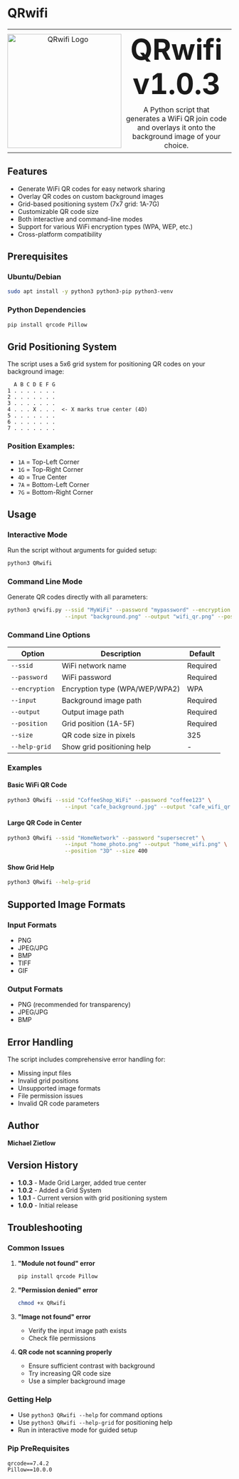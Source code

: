 # QRwifi
<table>
  <tr>
    <td style="text-align: center; vertical-align: middle; padding: 0;">
      <img src="https://github.com/SoMoney/qrwifi/blob/main/QRwifi/images/logo_qrwifi.jpeg" alt="QRwifi Logo" width="256" height="256"/>
    </td>
    <td style="text-align: center; vertical-align: middle; padding: 10px;">
      <div style="display: flex; flex-direction: column; justify-content: center; height: 256px;">
        <h1 style="font-size: 64px; font-weight: bold; margin: 0;">QRwifi v1.0.3</h1>
        <p style="font-size: 16px; margin: 10px 0 0 0;">A Python script that generates a WiFi QR join code and overlays it onto the background image of your choice.</p>
      </div>
    </td>
  </tr>
</table>


## Features

- Generate WiFi QR codes for easy network sharing
- Overlay QR codes on custom background images
- Grid-based positioning system (7x7 grid: 1A-7G)
- Customizable QR code size
- Both interactive and command-line modes
- Support for various WiFi encryption types (WPA, WEP, etc.)
- Cross-platform compatibility

## Prerequisites

### Ubuntu/Debian
```bash
sudo apt install -y python3 python3-pip python3-venv
```

### Python Dependencies
```bash
pip install qrcode Pillow
```

## Grid Positioning System

The script uses a 5x6 grid system for positioning QR codes on your background image:

```
  A B C D E F G
1 . . . . . . .
2 . . . . . . .
3 . . . . . . .
4 . . . X . . .  <- X marks true center (4D)
5 . . . . . . .
6 . . . . . . .
7 . . . . . . .
```

### Position Examples:
- `1A` = Top-Left Corner
- `1G` = Top-Right Corner
- `4D` = True Center
- `7A` = Bottom-Left Corner
- `7G` = Bottom-Right Corner

## Usage

### Interactive Mode
Run the script without arguments for guided setup:
```bash
python3 QRwifi
```

### Command Line Mode
Generate QR codes directly with all parameters:
```bash
python3 qrwifi.py --ssid "MyWiFi" --password "mypassword" --encryption "WPA" \
                  --input "background.png" --output "wifi_qr.png" --position "3D" --size 300
```

### Command Line Options

| Option | Description | Default |
|--------|-------------|---------|
| `--ssid` | WiFi network name | Required |
| `--password` | WiFi password | Required |
| `--encryption` | Encryption type (WPA/WEP/WPA2) | WPA |
| `--input` | Background image path | Required |
| `--output` | Output image path | Required |
| `--position` | Grid position (1A-5F) | Required |
| `--size` | QR code size in pixels | 325 |
| `--help-grid` | Show grid positioning help | - |

### Examples

#### Basic WiFi QR Code
```bash
python3 QRwifi --ssid "CoffeeShop_WiFi" --password "coffee123" \
                  --input "cafe_background.jpg" --output "cafe_wifi_qr.png" --position "1F"
```

#### Large QR Code in Center
```bash
python3 QRwifi --ssid "HomeNetwork" --password "supersecret" \
                  --input "home_photo.png" --output "home_wifi.png" \
                  --position "3D" --size 400
```

#### Show Grid Help
```bash
python3 QRwifi --help-grid
```

## Supported Image Formats

### Input Formats
- PNG
- JPEG/JPG
- BMP
- TIFF
- GIF

### Output Formats
- PNG (recommended for transparency)
- JPEG/JPG
- BMP

## Error Handling

The script includes comprehensive error handling for:
- Missing input files
- Invalid grid positions
- Unsupported image formats
- File permission issues
- Invalid QR code parameters

## Author

**Michael Zietlow**

## Version History

- **1.0.3** - Made Grid Larger, added true center
- **1.0.2** - Added a Grid System
- **1.0.1** - Current version with grid positioning system
- **1.0.0** - Initial release

## Troubleshooting

### Common Issues

1. **"Module not found" error**
   ```bash
   pip install qrcode Pillow
   ```

2. **"Permission denied" error**
   ```bash
   chmod +x QRwifi
   ```

3. **"Image not found" error**
   - Verify the input image path exists
   - Check file permissions

4. **QR code not scanning properly**
   - Ensure sufficient contrast with background
   - Try increasing QR code size
   - Use a simpler background image

### Getting Help

- Use `python3 QRwifi --help` for command options
- Use `python3 QRwifi --help-grid` for positioning help
- Run in interactive mode for guided setup

### Pip PreRequisites 
```
qrcode==7.4.2
Pillow==10.0.0
```
